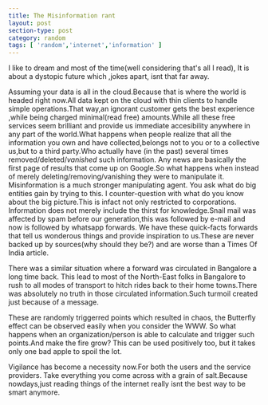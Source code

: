 ```yaml
---
title: The Misinformation rant
layout: post
section-type: post
category: random
tags: [ 'random','internet','information' ]
---
```


I like to dream and most of the time(well considering that's all I read), It is about a dystopic future which ,jokes apart, isnt that far away. 

Assuming your data is all in the cloud.Because that is where the world is headed right now.All data kept on the cloud with thin clients to handle simple operations.That way,an ignorant customer gets the best experience ,while being charged minimal(read free) amounts.While all these free services seem brilliant and provide us immediate accesibility anywhere in any part of the world.What happens when people realize that all the information you own and have collected,belongs not to you or to a  collective us,but to a third party.Who actually have (in the past) several times removed/deleted/_vanished_ such information. Any news are basically the first page of results that come up on Google.So what happens when instead of merely deleting/removing/vanishing they were to manipulate it. Misinformation is a much stronger manipulating agent. You ask what do big entities gain by trying to this. I counter-question with what do you know about the big picture.This is infact not only restricted to corporations. Information does not merely include the thirst for knowledge.Snail mail was affected by spam before our generation,this was followed by e-mail and now is followed by whatsapp forwards. We have these quick-facts forwards that tell us wonderous things and provide inspiration to us.These are never backed up by sources(why should they be?) and are worse than a Times Of India article. 

There was a similar situation where a forward was circulated in Bangalore a long time back. This lead to most of the North-East folks in Bangalore to rush to all modes of transport to hitch rides back to their home towns.There was absolutely no truth in those circulated information.Such turmoil created just because of a message.

These are randomly triggerred points which resulted in chaos, the Butterfly effect can be observed easily when you consider the WWW. So what happens when an organization/person is able to calculate and trigger such points.And make the fire grow? This can be used positively too, but it takes only one bad apple to spoil the lot.

Vigilance has become a necessity now.For both the users and the service providers. Take everything you come across with a grain of salt.Because nowdays,just reading things of the internet really isnt the best way to be smart anymore.